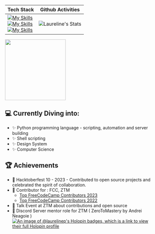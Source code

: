 <!--
**LaurelineP/LaurelineP** is a ✨ _special_ ✨ repository because its `README.md` (this file) appears on your GitHub profile.

Here are some ideas to get you started:

- 🔭 I’m currently working on ...
- 🌱 I’m currently learning ...
- 👯 I’m looking to collaborate on ...
- 🤔 I’m looking for help with ...
- 💬 Ask me about ...
- 📫 How to reach me: ...
- 😄 Pronouns: ...
- ⚡ Fun fact: ...
-->


| Tech Stack   | Github Activities |
| -------- | ------- |
|  [![My Skills](https://skillicons.dev/icons?i=js,typescript)](https://skillicons.dev)<br> [![My Skills](https://skillicons.dev/icons?i=react,redux,express,mongodb,postgres)](https://skillicons.dev) <br>[![My Skills](https://skillicons.dev/icons?i=html,css,sass,vite,webpack,linux)](https://skillicons.dev) |![Laureline's Stats](https://github-readme-stats.vercel.app/api?username=LaurelineP&theme=codeSTACKr&show_icons=true&hide_border=true&count_private=true&show=reviews,prs_merged&title_color=FFAE42&ring_color=FFAE42) | 


<img height=200 align="center" src="https://github-readme-stats.vercel.app/api/top-langs/?username=LaurelineP&layout=compact&card_width=700" />


## 💻 Currently Diving into:
- ✨ Python programming language - scripting, automation and server building
- ✨ Shell scripting
- ✨ Design System
- ✨ Computer Science

## 🏆 Achievements

- 🌟 Hacktoberfest 10 - 2023 - Contributed to open source projects and celebrated the spirit of collaboration.
- 🌟 Contributor for : FCC, ZTM
  - [Top FreeCodeCamp Contributors 2023](https://www.freecodecamp.org/news/top-open-source-contributors-2023/)
  - [Top FreeCodeCamp Contributors 2022](https://www.freecodecamp.org/news/freecodecamp-2022-top-contributors/)
- 🌟 Talk Event at ZTM about contributions and open source
- 🌟 Discord Server mentor role for ZTM ( ZeroToMastery by Andrei Neagoie )
[![An image of @laurelinep's Holopin badges, which is a link to view their full Holopin profile](https://holopin.me/laurelinep)](https://holopin.io/@laurelinep)
  
